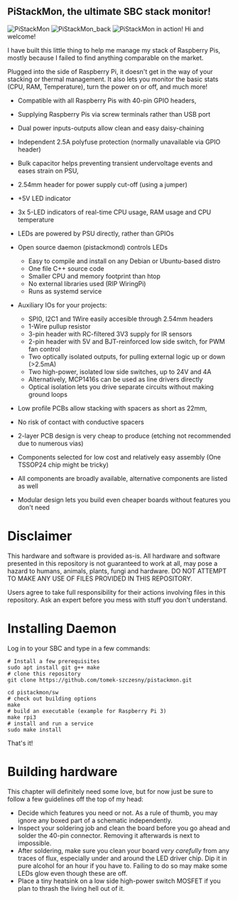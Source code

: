 ## PiStackMon, the ultimate SBC stack monitor!
![PiStackMon](https://user-images.githubusercontent.com/44300715/109698341-99742e80-7b8f-11eb-9cdc-f40a1635fd28.png)
![PiStackMon_back](https://user-images.githubusercontent.com/44300715/109701973-ef4ad580-7b93-11eb-8436-c49a15260953.png)
![PiStackMon in action!](https://user-images.githubusercontent.com/44300715/109698544-ce808100-7b8f-11eb-84a5-de4d42992064.jpg)
Hi and welcome!

I have built this little thing to help me manage my stack of Raspberry Pis, mostly because I failed to find anything comparable on the market.

Plugged into the side of Raspberry Pi, it doesn't get in the way of your stacking or thermal management.
It also lets you monitor the basic stats (CPU, RAM, Temperature), turn the power on or off, and much more!

- Compatible with all Raspberry Pis with 40-pin GPIO headers,
- Supplying Raspberry Pis via screw terminals rather than USB port
- Dual power inputs-outputs allow clean and easy daisy-chaining
- Independent 2.5A polyfuse protection (normally unavailable via GPIO header)
- Bulk capacitor helps preventing transient undervoltage events and eases strain on PSU,
- 2.54mm header for power supply cut-off (using a jumper)
- +5V LED indicator

- 3x 5-LED indicators of real-time CPU usage, RAM usage and CPU temperature
- LEDs are powered by PSU directly, rather than GPIOs
- Open source daemon (pistackmond) controls LEDs
	- Easy to compile and install on any Debian or Ubuntu-based distro
	- One file C++ source code
	- Smaller CPU and memory footprint than htop
	- No external libraries used (RIP WiringPi)
	- Runs as systemd service

- Auxiliary IOs for your projects:
	- SPI0, I2C1 and 1Wire easily accesible through 2.54mm headers
	- 1-Wire pullup resistor
	- 3-pin header with RC-filtered 3V3 supply for IR sensors
	- 2-pin header with 5V and BJT-reinforced low side switch, for PWM fan control
	- Two optically isolated outputs, for pulling external logic up or down (>2.5mA)
	- Two high-power, isolated low side switches, up to 24V and 4A
	- Alternatively, MCP1416s can be used as line drivers directly
	- Optical isolation lets you drive separate circuits without making ground loops

- Low profile PCBs allow stacking with spacers as short as 22mm,
- No risk of contact with conductive spacers
- 2-layer PCB design is very cheap to produce (etching not recommended due to numerous vias)
- Components selected for low cost and relatively easy assembly (One TSSOP24 chip might be tricky)
- All components are broadly available, alternative components are listed as well
- Modular design lets you build even cheaper boards without features you don't need

# Disclaimer
This hardware and software is provided as-is.
All hardware and software presented in this repository is not guaranteed to work at all, may pose a hazard to humans, animals, plants, fungi and hardware.
DO NOT ATTEMPT TO MAKE ANY USE OF FILES PROVIDED IN THIS REPOSITORY.

Users agree to take full responsibility for their actions involving files in this repository.
Ask an expert before you mess with stuff you don't understand.

# Installing Daemon

Log in to your SBC and type in a few commands:

```
# Install a few prerequisites
sudo apt install git g++ make
# clone this repository
git clone https://github.com/tomek-szczesny/pistackmon.git

cd pistackmon/sw
# check out building options
make
# build an executable (example for Raspberry Pi 3)
make rpi3
# install and run a service
sudo make install
```

That's it!

# Building hardware

This chapter will definitely need some love, but for now just be sure to follow a few guidelines off the top of my head:
- Decide which features you need or not. As a rule of thumb, you may ignore any boxed part of a schematic independently.
- Inspect your soldering job and clean the board before you go ahead and solder the 40-pin connector. Removing it afterwards is next to impossible.
- After soldering, make sure you clean your board _very carefully_ from any traces of flux, especially under and around the LED driver chip. Dip it in pure alcohol for an hour if you have to. Failing to do so may make some LEDs glow even though these are off.
- Place a tiny heatsink on a low side high-power switch MOSFET if you plan to thrash the living hell out of it.


